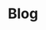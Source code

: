 ---
layout: internal/blog
title: Blog
permalink: /blog/
hero: "/img/content/hero/iStock_11752432_LARGE_CountryTripleRoadTrain.jpg"
---